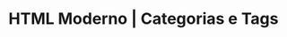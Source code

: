 ---
view: CategoriesTags
lang: pt-BR

title: HTML Moderno | Categorias e Tags

categories:
  - slug: semantica
    label: Semântica
    to: /categorias/sematica
    tags:
      - Estrutura de títulos
  - slug: acessibilidade
    label: Acessibilidade
    to: /categorias/acessibilidade
    tags:
      - Aria
      - WCAG
  - slug: html5
    label: HTML 5
    to: /categorias/html5
    tags:
      - doctype
  - slug: seo
    label: SEO
    to: /categorias/seo
    tags:
      - GSC
  - slug: ux
    label: UX
    to: /categorias/ux
    tags:
      - Princípios de design
  - slug: web-components
    label: Web Components
    to: /categorias/web-components
    tags:
      - Shadow DOM
  - slug: web-performance
    label: Web Perfromance
    to: /categorias/web-performance
    tags:
      - Lighthouse
  - slug: web-apis
    label: Web APIs
    to: /categorias/web-apis
    tags:
      - Fetch API
  - slug: seguranca
    label: Segurança
    to: /categorias/seguranca
    tags:
      - rel noopener
  - slug: videos
    label: Vídeo & Cursos
    to: /categorias/videos
    tags:
      - Séries em vídeo
---